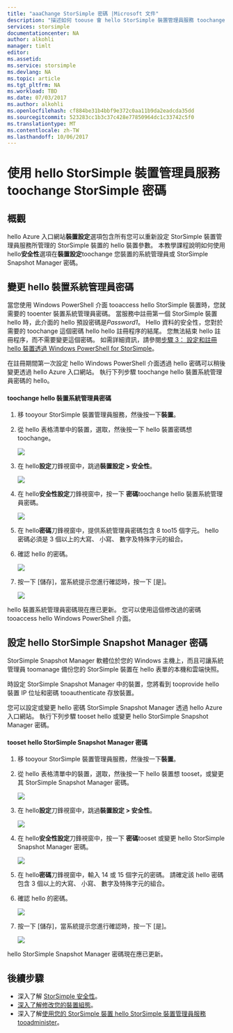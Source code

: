 ```yaml
---
title: "aaaChange StorSimple 密碼 |Microsoft 文件"
description: "描述如何 toouse 會 hello StorSimple 裝置管理員服務 toochange StorSimple Snapshot Manager 」 和 「 裝置系統管理員密碼。"
services: storsimple
documentationcenter: NA
author: alkohli
manager: timlt
editor: 
ms.assetid: 
ms.service: storsimple
ms.devlang: NA
ms.topic: article
ms.tgt_pltfrm: NA
ms.workload: TBD
ms.date: 07/03/2017
ms.author: alkohli
ms.openlocfilehash: cf884be31b4bbf9e372c0aa11b9da2eadcda35dd
ms.sourcegitcommit: 523283cc1b3c37c428e77850964dc1c33742c5f0
ms.translationtype: MT
ms.contentlocale: zh-TW
ms.lasthandoff: 10/06/2017
---
```

# <a name="use-hello-storsimple-device-manager-service-toochange-your-storsimple-passwords"></a>使用 hello StorSimple 裝置管理員服務 toochange StorSimple 密碼

## <a name="overview"></a>概觀
hello Azure 入口網站**裝置設定**選項包含所有您可以重新設定 StorSimple 裝置管理員服務所管理的 StorSimple 裝置的 hello 裝置參數。 本教學課程說明如何使用 hello**安全性**選項在**裝置設定**toochange 您裝置的系統管理員或 StorSimple Snapshot Manager 密碼。

## <a name="change-hello-device-administrator-password"></a>變更 hello 裝置系統管理員密碼
當您使用 Windows PowerShell 介面 tooaccess hello StorSimple 裝置時，您就需要的 tooenter 裝置系統管理員密碼。 當服務中註冊第一個 StorSimple 裝置 hello 時，此介面的 hello 預設密碼是*Password1*。 Hello 資料的安全性，您對於需要的 toochange 這個密碼 hello hello 註冊程序的結尾。 您無法結束 hello 註冊程序，而不需要變更這個密碼。 如需詳細資訊，請參閱[步驟 3： 設定和註冊 hello 裝置透過 Windows PowerShell for StorSimple](storsimple-8000-deployment-walkthrough-u2.md#step-3-configure-and-register-the-device-through-windows-powershell-for-storsimple)。

在註冊期間第一次設定 hello Windows PowerShell 介面透過 hello 密碼可以稍後變更透過 hello Azure 入口網站。 執行下列步驟 toochange hello 裝置系統管理員密碼的 hello。

#### <a name="toochange-hello-device-administrator-password"></a>toochange hello 裝置系統管理員密碼
1. 移 tooyour StorSimple 裝置管理員服務，然後按一下**裝置**。

2. 從 hello 表格清單中的裝置，選取，然後按一下 hello 裝置密碼想 toochange。

    ![](./media/storsimple-8000-change-passwords/changepwd1.png)

3. 在 hello**設定**刀鋒視窗中，跳過**裝置設定 > 安全性**。

    ![](./media/storsimple-8000-change-passwords/changepwd2.png)

4. 在 hello**安全性設定**刀鋒視窗中，按一下 **密碼**toochange hello 裝置系統管理員密碼。

    ![](./media/storsimple-8000-change-passwords/changepwd3.png)

5. 在 hello**密碼**刀鋒視窗中，提供系統管理員密碼包含 8 too15 個字元。 hello 密碼必須是 3 個以上的大寫、 小寫、 數字及特殊字元的組合。

6. 確認 hello 的密碼。

    ![](./media/storsimple-8000-change-passwords/changepwd4.png)

7. 按一下 [儲存]，當系統提示您進行確認時，按一下 [是]。

    ![](./media/storsimple-8000-change-passwords/changepwd6.png)

hello 裝置系統管理員密碼現在應已更新。 您可以使用這個修改過的密碼 tooaccess hello Windows PowerShell 介面。

## <a name="set-hello-storsimple-snapshot-manager-password"></a>設定 hello StorSimple Snapshot Manager 密碼
StorSimple Snapshot Manager 軟體位於您的 Windows 主機上，而且可讓系統管理員 toomanage 備份您的 StorSimple 裝置在 hello 表單的本機和雲端快照。

時設定 StorSimple Snapshot Manager 中的裝置，您將看到 tooprovide hello 裝置 IP 位址和密碼 tooauthenticate 存放裝置。

您可以設定或變更 hello 密碼 StorSimple Snapshot Manager 透過 hello Azure 入口網站。 執行下列步驟 tooset hello 或變更 hello StorSimple Snapshot Manager 密碼。

#### <a name="tooset-hello-storsimple-snapshot-manager-password"></a>tooset hello StorSimple Snapshot Manager 密碼
1. 移 tooyour StorSimple 裝置管理員服務，然後按一下**裝置**。

2. 從 hello 表格清單中的裝置，選取，然後按一下 hello 裝置想 tooset，或變更其 StorSimple Snapshot Manager 密碼。

     ![](./media/storsimple-8000-change-passwords/changepwd1.png)

3. 在 hello**設定**刀鋒視窗中，跳過**裝置設定 > 安全性**。

     ![](./media/storsimple-8000-change-passwords/changepwd2.png)

4. 在 hello**安全性設定**刀鋒視窗中，按一下 **密碼**tooset 或變更 hello StorSimple Snapshot Manager 密碼。

     ![](./media/storsimple-8000-change-passwords/changepwd3.png) 

5. 在 hello**密碼**刀鋒視窗中，輸入 14 或 15 個字元的密碼。 請確定該 hello 密碼包含 3 個以上的大寫、 小寫、 數字及特殊字元的組合。

6. 確認 hello 的密碼。

     ![](./media/storsimple-8000-change-passwords/changepwd5.png)

7. 按一下 [儲存]，當系統提示您進行確認時，按一下 [是]。

     ![](./media/storsimple-8000-change-passwords/changepwd6.png)

hello StorSimple Snapshot Manager 密碼現在應已更新。

## <a name="next-steps"></a>後續步驟
* 深入了解 [StorSimple 安全性](storsimple-8000-security.md)。
* [深入了解修改您的裝置組態](storsimple-8000-modify-device-config.md)。
* 深入了解[使用您的 StorSimple 裝置 hello StorSimple 裝置管理員服務 tooadminister](storsimple-8000-manager-service-administration.md)。

